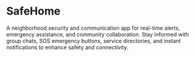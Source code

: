 # SafeHome
A neighborhood security and communication app for real-time alerts, emergency assistance, and community collaboration. Stay informed with group chats, SOS emergency buttons, service directories, and instant notifications to enhance safety and connectivity.
